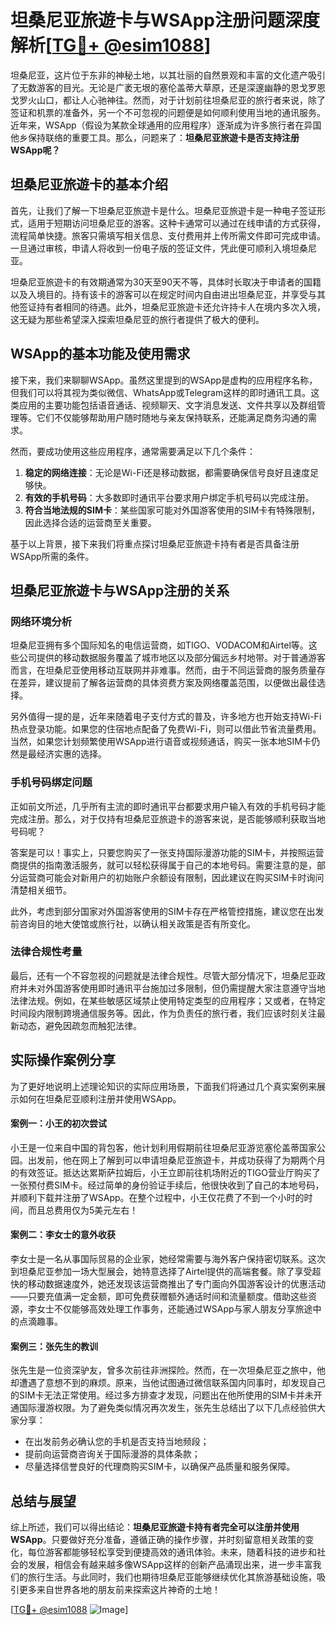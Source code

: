 # 坦桑尼亚旅遊卡与WSApp注册问题深度解析[[TG💪+ @esim1088](https://t.me/s/esim1088)]

坦桑尼亚，这片位于东非的神秘土地，以其壮丽的自然景观和丰富的文化遗产吸引了无数游客的目光。无论是广袤无垠的塞伦盖蒂大草原，还是深邃幽静的恩戈罗恩戈罗火山口，都让人心驰神往。然而，对于计划前往坦桑尼亚的旅行者来说，除了签证和机票的准备外，另一个不可忽视的问题便是如何顺利使用当地的通讯服务。近年来，WSApp（假设为某款全球通用的应用程序）逐渐成为许多旅行者在异国他乡保持联络的重要工具。那么，问题来了：**坦桑尼亚旅遊卡是否支持注册WSApp呢？**

## 坦桑尼亚旅遊卡的基本介绍

首先，让我们了解一下坦桑尼亚旅遊卡是什么。坦桑尼亚旅遊卡是一种电子签证形式，适用于短期访问坦桑尼亚的游客。这种卡通常可以通过在线申请的方式获得，流程简单快捷。旅客只需填写相关信息、支付费用并上传所需文件即可完成申请。一旦通过审核，申请人将收到一份电子版的签证文件，凭此便可顺利入境坦桑尼亚。

坦桑尼亚旅遊卡的有效期通常为30天至90天不等，具体时长取决于申请者的国籍以及入境目的。持有该卡的游客可以在规定时间内自由进出坦桑尼亚，并享受与其他签证持有者相同的待遇。此外，坦桑尼亚旅遊卡还允许持卡人在境内多次入境，这无疑为那些希望深入探索坦桑尼亚的旅行者提供了极大的便利。

## WSApp的基本功能及使用需求

接下来，我们来聊聊WSApp。虽然这里提到的WSApp是虚构的应用程序名称，但我们可以将其视为类似微信、WhatsApp或Telegram这样的即时通讯工具。这类应用的主要功能包括语音通话、视频聊天、文字消息发送、文件共享以及群组管理等。它们不仅能够帮助用户随时随地与亲友保持联系，还能满足商务沟通的需求。

然而，要成功使用这些应用程序，通常需要满足以下几个条件：
1. **稳定的网络连接**：无论是Wi-Fi还是移动数据，都需要确保信号良好且速度足够快。
2. **有效的手机号码**：大多数即时通讯平台要求用户绑定手机号码以完成注册。
3. **符合当地法规的SIM卡**：某些国家可能对外国游客使用的SIM卡有特殊限制，因此选择合适的运营商至关重要。

基于以上背景，接下来我们将重点探讨坦桑尼亚旅遊卡持有者是否具备注册WSApp所需的条件。

## 坦桑尼亚旅遊卡与WSApp注册的关系

### 网络环境分析

坦桑尼亚拥有多个国际知名的电信运营商，如TIGO、VODACOM和Airtel等。这些公司提供的移动数据服务覆盖了城市地区以及部分偏远乡村地带。对于普通游客而言，在坦桑尼亚使用移动互联网并非难事。然而，由于不同运营商的服务质量存在差异，建议提前了解各运营商的具体资费方案及网络覆盖范围，以便做出最佳选择。

另外值得一提的是，近年来随着电子支付方式的普及，许多地方也开始支持Wi-Fi热点登录功能。如果您的住宿地点配备了免费Wi-Fi，则可以借此节省流量费用。当然，如果您计划频繁使用WSApp进行语音或视频通话，购买一张本地SIM卡仍然是最经济实惠的选择。

### 手机号码绑定问题

正如前文所述，几乎所有主流的即时通讯平台都要求用户输入有效的手机号码才能完成注册。那么，对于仅持有坦桑尼亚旅遊卡的游客来说，是否能够顺利获取当地号码呢？

答案是可以！事实上，只要您购买了一张支持国际漫游功能的SIM卡，并按照运营商提供的指南激活服务，就可以轻松获得属于自己的本地号码。需要注意的是，部分运营商可能会对新用户的初始账户余额设有限制，因此建议在购买SIM卡时询问清楚相关细节。

此外，考虑到部分国家对外国游客使用的SIM卡存在严格管控措施，建议您在出发前咨询目的地大使馆或旅行社，以确认相关政策是否有所变化。

### 法律合规性考量

最后，还有一个不容忽视的问题就是法律合规性。尽管大部分情况下，坦桑尼亚政府并未对外国游客使用即时通讯平台施加过多限制，但仍需提醒大家注意遵守当地法律法规。例如，在某些敏感区域禁止使用特定类型的应用程序；又或者，在特定时间段内限制跨境通信服务等。因此，作为负责任的旅行者，我们应该时刻关注最新动态，避免因疏忽而触犯法律。

## 实际操作案例分享

为了更好地说明上述理论知识的实际应用场景，下面我们将通过几个真实案例来展示如何在坦桑尼亚顺利注册并使用WSApp。

#### 案例一：小王的初次尝试

小王是一位来自中国的背包客，他计划利用假期前往坦桑尼亚游览塞伦盖蒂国家公园。出发前，他在网上了解到可以申请坦桑尼亚旅遊卡，并成功获得了为期两个月的有效签证。抵达达累斯萨拉姆后，小王立即前往机场附近的TIGO营业厅购买了一张预付费SIM卡。经过简单的身份验证手续后，他很快收到了自己的本地号码，并顺利下载并注册了WSApp。在整个过程中，小王仅花费了不到一个小时的时间，而且总费用仅为5美元左右！

#### 案例二：李女士的意外收获

李女士是一名从事国际贸易的企业家，她经常需要与海外客户保持密切联系。这次到坦桑尼亚参加一场大型展会，她特意选择了Airtel提供的高端套餐。除了享受超快的移动数据速度外，她还发现该运营商推出了专门面向外国游客设计的优惠活动——只要充值满一定金额，即可免费获赠额外通话时间和流量额度。借助这些资源，李女士不仅能够高效处理工作事务，还能通过WSApp与家人朋友分享旅途中的点滴趣事。

#### 案例三：张先生的教训

张先生是一位资深驴友，曾多次前往非洲探险。然而，在一次坦桑尼亚之旅中，他却遭遇了意想不到的麻烦。原来，当他试图通过微信联系国内同事时，却发现自己的SIM卡无法正常使用。经过多方排查才发现，问题出在他所使用的SIM卡并未开通国际漫游权限。为了避免类似情况再次发生，张先生总结出了以下几点经验供大家分享：
- 在出发前务必确认您的手机是否支持当地频段；
- 提前向运营商咨询关于国际漫游的具体条款；
- 尽量选择信誉良好的代理商购买SIM卡，以确保产品质量和服务保障。

## 总结与展望

综上所述，我们可以得出结论：**坦桑尼亚旅遊卡持有者完全可以注册并使用WSApp**。只要做好充分准备，遵循正确的操作步骤，并时刻留意相关政策的变化，每位游客都能够轻松享受到便捷高效的通讯体验。未来，随着科技的进步和社会的发展，相信会有越来越多像WSApp这样的创新产品涌现出来，进一步丰富我们的旅行生活。与此同时，我们也期待坦桑尼亚能够继续优化其旅游基础设施，吸引更多来自世界各地的朋友前来探索这片神奇的土地！

[[TG💪+ @esim1088](https://t.me/s/esim1088) ![Image](https://i.postimg.cc/4NQfJmqS/Snipaste-2025-05-13-00-14-12.png)]